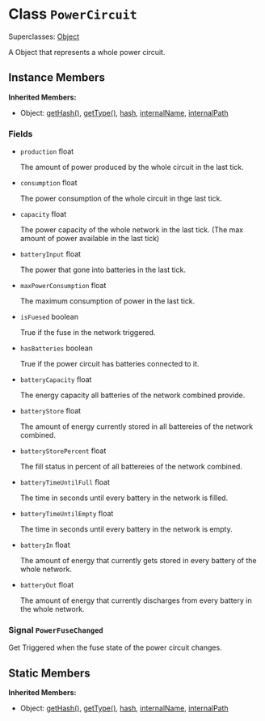 # Class <code>PowerCircuit</code>

Superclasses: <a href="Object.md">Object</a>

A Object that represents a whole power circuit.
## Instance Members
<b>Inherited Members:</b>
- Object: <a href="Object.md#user-content-get-hash">getHash()</a>, <a href="Object.md#user-content-get-type">getType()</a>, <a href="Object.md#user-content-hash">hash</a>, <a href="Object.md#user-content-internal-name">internalName</a>, <a href="Object.md#user-content-internal-path">internalPath</a>
### Fields
- <code id="production">production</code> float

  The amount of power produced by the whole circuit in the last tick.
- <code id="consumption">consumption</code> float

  The power consumption of the whole circuit in thge last tick.
- <code id="capacity">capacity</code> float

  The power capacity of the whole network in the last tick. (The max amount of power available in the last tick)
- <code id="battery-input">batteryInput</code> float

  The power that gone into batteries in the last tick.
- <code id="max-power-consumption">maxPowerConsumption</code> float

  The maximum consumption of power in the last tick.
- <code id="is-fuesed">isFuesed</code> boolean

  True if the fuse in the network triggered.
- <code id="has-batteries">hasBatteries</code> boolean

  True if the power circuit has batteries connected to it.
- <code id="battery-capacity">batteryCapacity</code> float

  The energy capacity all batteries of the network combined provide.
- <code id="battery-store">batteryStore</code> float

  The amount of energy currently stored in all battereies of the network combined.
- <code id="battery-store-percent">batteryStorePercent</code> float

  The fill status in percent of all battereies of the network combined.
- <code id="battery-time-until-full">batteryTimeUntilFull</code> float

  The time in seconds until every battery in the network is filled.
- <code id="battery-time-until-empty">batteryTimeUntilEmpty</code> float

  The time in seconds until every battery in the network is empty.
- <code id="battery-in">batteryIn</code> float

  The amount of energy that currently gets stored in every battery of the whole network.
- <code id="battery-out">batteryOut</code> float

  The amount of energy that currently discharges from every battery in the whole network.
### Signal <code id="-power-fuse-changed">PowerFuseChanged</code>
Get Triggered when the fuse state of the power circuit changes.

## Static Members
<b>Inherited Members:</b>
- Object: <a href="Object.md#user-content-s-get-hash">getHash()</a>, <a href="Object.md#user-content-s-get-type">getType()</a>, <a href="Object.md#user-content-s-hash">hash</a>, <a href="Object.md#user-content-s-internal-name">internalName</a>, <a href="Object.md#user-content-s-internal-path">internalPath</a>